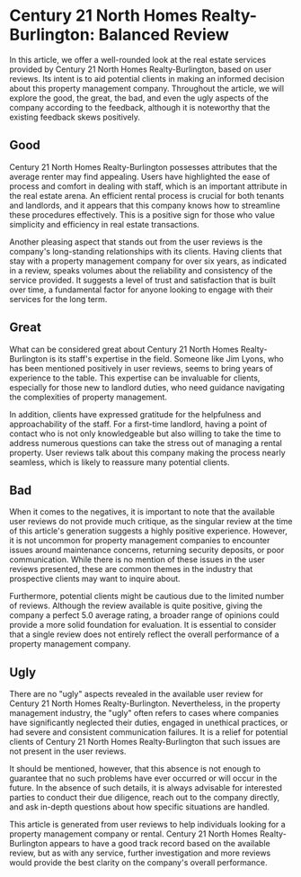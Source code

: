 # Century 21 North Homes Realty-Burlington: Balanced Review

In this article, we offer a well-rounded look at the real estate services provided by Century 21 North Homes Realty-Burlington, based on user reviews. Its intent is to aid potential clients in making an informed decision about this property management company. Throughout the article, we will explore the good, the great, the bad, and even the ugly aspects of the company according to the feedback, although it is noteworthy that the existing feedback skews positively.

## Good
Century 21 North Homes Realty-Burlington possesses attributes that the average renter may find appealing. Users have highlighted the ease of process and comfort in dealing with staff, which is an important attribute in the real estate arena. An efficient rental process is crucial for both tenants and landlords, and it appears that this company knows how to streamline these procedures effectively. This is a positive sign for those who value simplicity and efficiency in real estate transactions.

Another pleasing aspect that stands out from the user reviews is the company's long-standing relationships with its clients. Having clients that stay with a property management company for over six years, as indicated in a review, speaks volumes about the reliability and consistency of the service provided. It suggests a level of trust and satisfaction that is built over time, a fundamental factor for anyone looking to engage with their services for the long term.

## Great
What can be considered great about Century 21 North Homes Realty-Burlington is its staff's expertise in the field. Someone like Jim Lyons, who has been mentioned positively in user reviews, seems to bring years of experience to the table. This expertise can be invaluable for clients, especially for those new to landlord duties, who need guidance navigating the complexities of property management.

In addition, clients have expressed gratitude for the helpfulness and approachability of the staff. For a first-time landlord, having a point of contact who is not only knowledgeable but also willing to take the time to address numerous questions can take the stress out of managing a rental property. User reviews talk about this company making the process nearly seamless, which is likely to reassure many potential clients.

## Bad
When it comes to the negatives, it is important to note that the available user reviews do not provide much critique, as the singular review at the time of this article's generation suggests a highly positive experience. However, it is not uncommon for property management companies to encounter issues around maintenance concerns, returning security deposits, or poor communication. While there is no mention of these issues in the user reviews presented, these are common themes in the industry that prospective clients may want to inquire about.

Furthermore, potential clients might be cautious due to the limited number of reviews. Although the review available is quite positive, giving the company a perfect 5.0 average rating, a broader range of opinions could provide a more solid foundation for evaluation. It is essential to consider that a single review does not entirely reflect the overall performance of a property management company.

## Ugly
There are no "ugly" aspects revealed in the available user review for Century 21 North Homes Realty-Burlington. Nevertheless, in the property management industry, the "ugly" often refers to cases where companies have significantly neglected their duties, engaged in unethical practices, or had severe and consistent communication failures. It is a relief for potential clients of Century 21 North Homes Realty-Burlington that such issues are not present in the user reviews.

It should be mentioned, however, that this absence is not enough to guarantee that no such problems have ever occurred or will occur in the future. In the absence of such details, it is always advisable for interested parties to conduct their due diligence, reach out to the company directly, and ask in-depth questions about how specific situations are handled.

This article is generated from user reviews to help individuals looking for a property management company or rental. Century 21 North Homes Realty-Burlington appears to have a good track record based on the available review, but as with any service, further investigation and more reviews would provide the best clarity on the company's overall performance.